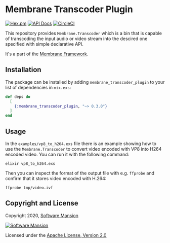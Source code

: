 # Membrane Transcoder Plugin

[![Hex.pm](https://img.shields.io/hexpm/v/membrane_transcoder_plugin.svg)](https://hex.pm/packages/membrane_transcoder_plugin)
[![API Docs](https://img.shields.io/badge/api-docs-yellow.svg?style=flat)](https://hexdocs.pm/membrane_transcoder_plugin)
[![CircleCI](https://circleci.com/gh/membraneframework/membrane_transcoder_plugin.svg?style=svg)](https://circleci.com/gh/membraneframework/membrane_transcoder_plugin)

This repository provides `Membrane.Transcoder` which is a bin that is capable
of transcoding the input audio or video stream into the descired one specified
with simple declarative API.

It's a part of the [Membrane Framework](https://membrane.stream).

## Installation

The package can be installed by adding `membrane_transcoder_plugin` to your list of dependencies in `mix.exs`:

```elixir
def deps do
  [
    {:membrane_transcoder_plugin, "~> 0.3.0"}
  ]
end
```

## Usage
In the `examples/vp8_to_h264.exs` file there is an example showing how to use
the `Membrane.Transcoder` to convert video encoded with VP8 into H264 encoded video.
You can run it with the following command:
```
elixir vp8_to_h264.exs
```

Then you can inspect the format of the output file with e.g. `ffprobe` and confirm that it stores video encoded with H.264:
```
ffprobe tmp/video.ivf
```
## Copyright and License

Copyright 2020, [Software Mansion](https://swmansion.com/?utm_source=git&utm_medium=readme&utm_campaign=membrane_transcoder_plugin)

[![Software Mansion](https://logo.swmansion.com/logo?color=white&variant=desktop&width=200&tag=membrane-github)](https://swmansion.com/?utm_source=git&utm_medium=readme&utm_campaign=membrane_transcoder_plugin)

Licensed under the [Apache License, Version 2.0](LICENSE)
